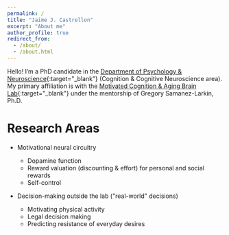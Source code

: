 ```yaml
---
permalink: /
title: "Jaime J. Castrellon"
excerpt: "About me"
author_profile: true
redirect_from:
  - /about/
  - /about.html
---
```


Hello! I’m a PhD candidate in the [Department of Psychology & Neuroscience](https://psychandneuro.duke.edu/){:target="_blank"} (Cognition & Cognitive Neuroscience area). My primary affiliation is with the [Motivated Cognition & Aging Brain Lab](https://www.mcablab.science/){:target="_blank"} under the mentorship of Gregory Samanez-Larkin, Ph.D.

Research Areas
======
- Motivational neural circuitry
  - Dopamine function
  - Reward valuation (discounting & effort) for personal and social rewards
  - Self-control
  
- Decision-making outside the lab ("real-world" decisions)
	- Motivating physical activity
	- Legal decision making
	- Predicting resistance of everyday desires
